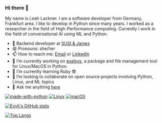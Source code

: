 ### Hi there 👋

My name is Leah Lackner. I am a software developer from Germany, Frankfurt area.
I like to develop in Python since many years.
I worked as a researcher in the field of High-Performance computing.
Currently I work in the field of conversational AI using ML and Python.

- 💼 Backend developer at [SUSI & James](https://susiandjames.com/)
- 😄 Pronouns: she/her
- 📫 How to reach me: [Email](mailto:leah.lackner+github@gmail.com) or [LinkedIn](https://www.linkedin.com/in/leah-lackner)
- 🔭 I’m currently working on [evalsys](https://github.com/evyli/evalsys), a package and file management tool for Linux/MacOS in Python.
- 🌱 I’m currently learning Ruby 😎
- 👯 I’m looking to collaborate on open source projects involving Python, Linux, and ML topics
- 💬 Ask me anything [here](https://github.com/evyli/evyli/issues)

[![made-with-python](https://img.shields.io/badge/Made%20with-Python-1f425f.svg)](https://www.python.org/)
[![Linux](https://svgshare.com/i/Zhy.svg)](https://svgshare.com/i/Zhy.svg)
[![macOS](https://svgshare.com/i/ZjP.svg)](https://svgshare.com/i/ZjP.svg)

[![Evyli's GitHub stats](https://github-readme-stats.vercel.app/api?username=evyli&hide=stars&show_icons=true&theme=synthwave)](https://github.com/evyli)

[![Top Langs](https://github-readme-stats.vercel.app/api/top-langs/?username=evyli&layout=Compact)](https://github.com/evyli)
